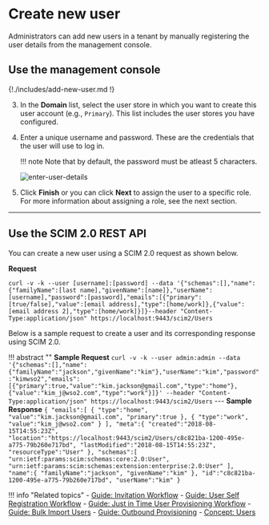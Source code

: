 # Create new user

Administrators can add new users in a tenant by manually registering the user details from the management console.

## Use the management console

{!./includes/add-new-user.md !}

3. In the **Domain** list, select the user store in which you want to create this user account (e.g., `Primary`). This list includes the user stores you have configured. 

4. Enter a unique username and password. These are the credentials that the user will use to log in. 

    !!! note
        Note that by default, the password must be atleast 5 characters.

    ![enter-user-details]({{base_path}}/assets/img/guides/enter-user-details.png)

5. Click **Finish** or you can click **Next** to assign the user to a specific role. For more information about assigning a role, see the next section. 


---

## Use the SCIM 2.0 REST API

You can create a new user using a SCIM 2.0 request as shown below. 

**Request**

```curl
curl -v -k --user [username]:[password] --data '{"schemas":[],"name":{"familyName":[last name],"givenName":[name]},"userName":[username],"password":[password],"emails":[{"primary":[true/false],"value":[email address],"type":[home/work]},{"value":[email address 2],"type":[home/work]}]}--header "Content-Type:application/json" https://localhost:9443/scim2/Users
```

Below is a sample request to create a user and its corresponding response using SCIM 2.0. 

!!! abstract ""
    **Sample Request**
    ```
    curl -v -k --user admin:admin --data '{"schemas":[],"name":{"familyName":"jackson","givenName":"kim"},"userName":"kim","password":"kimwso2","emails":[{"primary":true,"value":"kim.jackson@gmail.com","type":"home"},{"value":"kim_j@wso2.com","type":"work"}]}' --header "Content-Type:application/json" https://localhost:9443/scim2/Users
    ```
    ---
    **Sample Response**
    ```
    {
        "emails":[
            {
                "type":"home",
                "value":"kim.jackson@gmail.com",
                "primary":true
            },
            {
                "type":"work",
                "value":"kim_j@wso2.com"
            }
        ],
        "meta":{
            "created":"2018-08-15T14:55:23Z",
            "location":"https://localhost:9443/scim2/Users/c8c821ba-1200-495e-a775-79b260e717bd",
            "lastModified":"2018-08-15T14:55:23Z",
            "resourceType":"User"
        },
        "schemas":[
            "urn:ietf:params:scim:schemas:core:2.0:User",
            "urn:ietf:params:scim:schemas:extension:enterprise:2.0:User"
        ],
        "name":{
            "familyName":"jackson",
            "givenName":"kim"
        },
        "id":"c8c821ba-1200-495e-a775-79b260e717bd",
        "userName":"kim"
    }
    ```


!!! info "Related topics"
    - [Guide: Invitation Workflow]({{base_path}}/guides/identity-lifecycles/invitation-workflow) 
    - [Guide: User Self Registration Workflow]({{base_path}}/guides/identity-lifecycles/self-registration-workflow)
    - [Guide: Just in Time User Provisioning Workflow]({{base_path}}/guides/identity-lifecycles/jit-workflow/)
    - [Guide: Bulk Import Users]({{base_path}}/guides/identity-lifecycles/bulk-import-users)
    - [Guide: Outbound Provisioning]({{base_path}}/guides/identity-lifecycles/outbound-provisioning)
    - [Concept: Users]({{base_path}}/references/concepts/user-management/users)
    <!--- [Guide: Email Templates](TODO:dev-portal-link)--->